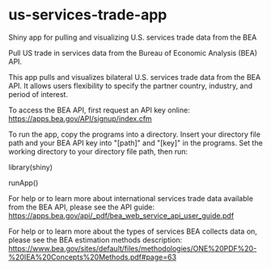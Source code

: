 # us-services-trade-app
Shiny app for pulling and visualizing U.S. services trade data from the BEA

Pull US trade in services data from the Bureau of Economic Analysis (BEA) API.

This app pulls and visualizes bilateral U.S. services trade data from the BEA API. It allows users flexibility to specify the partner country, industry, and period of interest. 

To access the BEA API, first request an API key online: https://apps.bea.gov/API/signup/index.cfm

To run the app, copy the programs into a directory. Insert your directory file path and your BEA API key into "[path]" and "[key]" in the programs. Set the working directory to your directory file path, then run: 

  library(shiny)
  
  runApp()

For help or to learn more about international services trade data available from the BEA API, please see the API guide: https://apps.bea.gov/api/_pdf/bea_web_service_api_user_guide.pdf

For help or to learn more about the types of services BEA collects data on, please see the BEA estimation methods description: https://www.bea.gov/sites/default/files/methodologies/ONE%20PDF%20-%20IEA%20Concepts%20Methods.pdf#page=63

